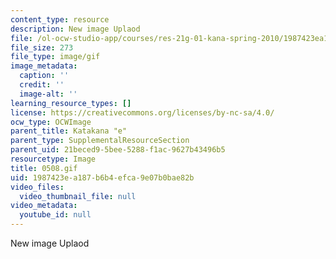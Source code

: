 ```yaml
---
content_type: resource
description: New image Uplaod
file: /ol-ocw-studio-app/courses/res-21g-01-kana-spring-2010/1987423ea187b6b4efca9e07b0bae82b_0508.gif
file_size: 273
file_type: image/gif
image_metadata:
  caption: ''
  credit: ''
  image-alt: ''
learning_resource_types: []
license: https://creativecommons.org/licenses/by-nc-sa/4.0/
ocw_type: OCWImage
parent_title: Katakana "e"
parent_type: SupplementalResourceSection
parent_uid: 21beced9-5bee-5288-f1ac-9627b43496b5
resourcetype: Image
title: 0508.gif
uid: 1987423e-a187-b6b4-efca-9e07b0bae82b
video_files:
  video_thumbnail_file: null
video_metadata:
  youtube_id: null
---
```

New image Uplaod